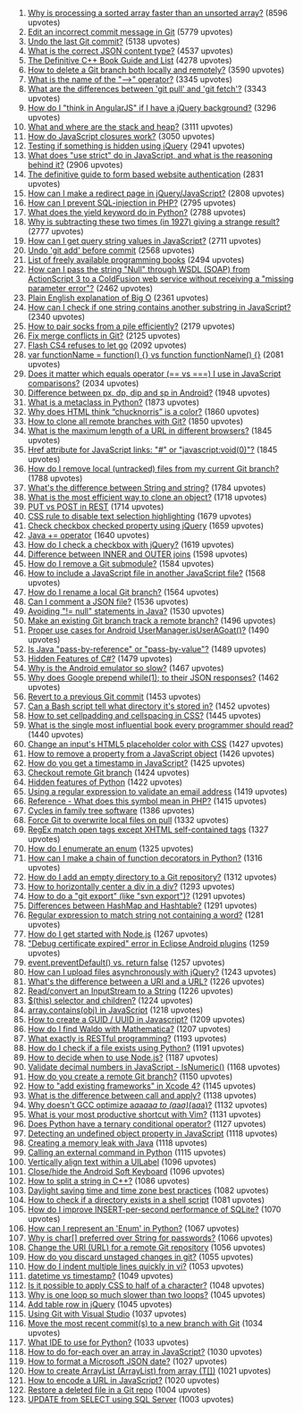 1. [Why is processing a sorted array faster than an unsorted array?](http://stackoverflow.comquestions/11227809) (8596 upvotes)  
2. [Edit an incorrect commit message in Git](http://stackoverflow.comquestions/179123) (5779 upvotes)  
3. [Undo the last Git commit?](http://stackoverflow.comquestions/927358) (5138 upvotes)  
4. [What is the correct JSON content type?](http://stackoverflow.comquestions/477816) (4537 upvotes)  
5. [The Definitive C++ Book Guide and List](http://stackoverflow.comquestions/388242) (4278 upvotes)  
6. [How to delete a Git branch both locally and remotely?](http://stackoverflow.comquestions/2003505) (3590 upvotes)  
7. [What is the name of the "-->" operator?](http://stackoverflow.comquestions/1642028) (3345 upvotes)  
8. [What are the differences between 'git pull' and 'git fetch'?](http://stackoverflow.comquestions/292357) (3343 upvotes)  
9. [How do I "think in AngularJS" if I have a jQuery background?](http://stackoverflow.comquestions/14994391) (3296 upvotes)  
10. [What and where are the stack and heap?](http://stackoverflow.comquestions/79923) (3111 upvotes)  
11. [How do JavaScript closures work?](http://stackoverflow.comquestions/111102) (3050 upvotes)  
12. [Testing if something is hidden using jQuery](http://stackoverflow.comquestions/178325) (2941 upvotes)  
13. [What does "use strict" do in JavaScript, and what is the reasoning behind it?](http://stackoverflow.comquestions/1335851) (2906 upvotes)  
14. [The definitive guide to form based website authentication](http://stackoverflow.comquestions/549) (2831 upvotes)  
15. [How can I make a redirect page in jQuery/JavaScript?](http://stackoverflow.comquestions/503093) (2808 upvotes)  
16. [How can I prevent SQL-injection in PHP?](http://stackoverflow.comquestions/60174) (2795 upvotes)  
17. [What does the yield keyword do in Python?](http://stackoverflow.comquestions/231767) (2788 upvotes)  
18. [Why is subtracting these two times (in 1927) giving a strange result?](http://stackoverflow.comquestions/6841333) (2777 upvotes)  
19. [How can I get query string values in JavaScript?](http://stackoverflow.comquestions/901115) (2711 upvotes)  
20. [Undo 'git add' before commit](http://stackoverflow.comquestions/348170) (2568 upvotes)  
21. [List of freely available programming books](http://stackoverflow.comquestions/194812) (2494 upvotes)  
22. [How can I pass the string "Null" through WSDL (SOAP) from ActionScript 3 to a ColdFusion web service without receiving a "missing parameter error"?](http://stackoverflow.comquestions/4456438) (2462 upvotes)  
23. [Plain English explanation of Big O](http://stackoverflow.comquestions/487258) (2361 upvotes)  
24. [How can I check if one string contains another substring in JavaScript?](http://stackoverflow.comquestions/1789945) (2340 upvotes)  
25. [How to pair socks from a pile efficiently?](http://stackoverflow.comquestions/14415881) (2179 upvotes)  
26. [Fix merge conflicts in Git?](http://stackoverflow.comquestions/161813) (2125 upvotes)  
27. [Flash CS4 refuses to let go](http://stackoverflow.comquestions/2193953) (2092 upvotes)  
28. [var functionName = function() {} vs function functionName() {}](http://stackoverflow.comquestions/336859) (2081 upvotes)  
29. [Does it matter which equals operator (== vs ===) I use in JavaScript comparisons?](http://stackoverflow.comquestions/359494) (2034 upvotes)  
30. [Difference between px, dp, dip and sp in Android?](http://stackoverflow.comquestions/2025282) (1948 upvotes)  
31. [What is a metaclass in Python?](http://stackoverflow.comquestions/100003) (1873 upvotes)  
32. [Why does HTML think “chucknorris” is a color?](http://stackoverflow.comquestions/8318911) (1860 upvotes)  
33. [How to clone all remote branches with Git?](http://stackoverflow.comquestions/67699) (1850 upvotes)  
34. [What is the maximum length of a URL in different browsers?](http://stackoverflow.comquestions/417142) (1845 upvotes)  
35. [Href attribute for JavaScript links: "#" or "javascript:void(0)"?](http://stackoverflow.comquestions/134845) (1845 upvotes)  
36. [How do I remove local (untracked) files from my current Git branch?](http://stackoverflow.comquestions/61212) (1788 upvotes)  
37. [What's the difference between String and string?](http://stackoverflow.comquestions/7074) (1784 upvotes)  
38. [What is the most efficient way to clone an object?](http://stackoverflow.comquestions/122102) (1718 upvotes)  
39. [PUT vs POST in REST](http://stackoverflow.comquestions/630453) (1714 upvotes)  
40. [CSS rule to disable text selection highlighting](http://stackoverflow.comquestions/826782) (1679 upvotes)  
41. [Check checkbox checked property using jQuery](http://stackoverflow.comquestions/901712) (1659 upvotes)  
42. [Java += operator](http://stackoverflow.comquestions/8710619) (1640 upvotes)  
43. [How do I check a checkbox with jQuery?](http://stackoverflow.comquestions/426258) (1619 upvotes)  
44. [Difference between INNER and OUTER joins](http://stackoverflow.comquestions/38549) (1598 upvotes)  
45. [How do I remove a Git submodule?](http://stackoverflow.comquestions/1260748) (1584 upvotes)  
46. [How to include a JavaScript file in another JavaScript file?](http://stackoverflow.comquestions/950087) (1568 upvotes)  
47. [How do I rename a local Git branch?](http://stackoverflow.comquestions/6591213) (1564 upvotes)  
48. [Can I comment a JSON file?](http://stackoverflow.comquestions/244777) (1536 upvotes)  
49. [Avoiding "!= null" statements in Java?](http://stackoverflow.comquestions/271526) (1530 upvotes)  
50. [Make an existing Git branch track a remote branch?](http://stackoverflow.comquestions/520650) (1496 upvotes)  
51. [Proper use cases for Android UserManager.isUserAGoat()?](http://stackoverflow.comquestions/13375357) (1490 upvotes)  
52. [Is Java "pass-by-reference" or "pass-by-value"?](http://stackoverflow.comquestions/40480) (1489 upvotes)  
53. [Hidden Features of C#?](http://stackoverflow.comquestions/9033) (1479 upvotes)  
54. [Why is the Android emulator so slow?](http://stackoverflow.comquestions/1554099) (1467 upvotes)  
55. [Why does Google prepend while(1); to their JSON responses?](http://stackoverflow.comquestions/2669690) (1462 upvotes)  
56. [Revert to a previous Git commit](http://stackoverflow.comquestions/4114095) (1453 upvotes)  
57. [Can a Bash script tell what directory it's stored in?](http://stackoverflow.comquestions/59895) (1452 upvotes)  
58. [How to set cellpadding and cellspacing in CSS?](http://stackoverflow.comquestions/339923) (1445 upvotes)  
59. [What is the single most influential book every programmer should read?](http://stackoverflow.comquestions/1711) (1440 upvotes)  
60. [Change an input's HTML5 placeholder color with CSS](http://stackoverflow.comquestions/2610497) (1427 upvotes)  
61. [How to remove a property from a JavaScript object](http://stackoverflow.comquestions/208105) (1426 upvotes)  
62. [How do you get a timestamp in JavaScript?](http://stackoverflow.comquestions/221294) (1425 upvotes)  
63. [Checkout remote Git branch](http://stackoverflow.comquestions/1783405) (1424 upvotes)  
64. [Hidden features of Python](http://stackoverflow.comquestions/101268) (1422 upvotes)  
65. [Using a regular expression to validate an email address](http://stackoverflow.comquestions/201323) (1419 upvotes)  
66. [Reference - What does this symbol mean in PHP?](http://stackoverflow.comquestions/3737139) (1415 upvotes)  
67. [Cycles in family tree software](http://stackoverflow.comquestions/6163683) (1386 upvotes)  
68. [Force Git to overwrite local files on pull](http://stackoverflow.comquestions/1125968) (1332 upvotes)  
69. [RegEx match open tags except XHTML self-contained tags](http://stackoverflow.comquestions/1732348) (1327 upvotes)  
70. [How do I enumerate an enum](http://stackoverflow.comquestions/105372) (1325 upvotes)  
71. [How can I make a chain of function decorators in Python?](http://stackoverflow.comquestions/739654) (1316 upvotes)  
72. [How do I add an empty directory to a Git repository?](http://stackoverflow.comquestions/115983) (1312 upvotes)  
73. [How to horizontally center a div in a div?](http://stackoverflow.comquestions/114543) (1293 upvotes)  
74. [How to do a "git export" (like "svn export")?](http://stackoverflow.comquestions/160608) (1291 upvotes)  
75. [Differences between HashMap and Hashtable?](http://stackoverflow.comquestions/40471) (1291 upvotes)  
76. [Regular expression to match string not containing a word?](http://stackoverflow.comquestions/406230) (1281 upvotes)  
77. [How do I get started with Node.js](http://stackoverflow.comquestions/2353818) (1267 upvotes)  
78. ["Debug certificate expired" error in Eclipse Android plugins](http://stackoverflow.comquestions/2194808) (1259 upvotes)  
79. [event.preventDefault() vs. return false](http://stackoverflow.comquestions/1357118) (1257 upvotes)  
80. [How can I upload files asynchronously with jQuery?](http://stackoverflow.comquestions/166221) (1243 upvotes)  
81. [What's the difference between a URI and a URL?](http://stackoverflow.comquestions/176264) (1226 upvotes)  
82. [Read/convert an InputStream to a String](http://stackoverflow.comquestions/309424) (1226 upvotes)  
83. [$(this) selector and children?](http://stackoverflow.comquestions/306583) (1224 upvotes)  
84. [array.contains(obj) in JavaScript](http://stackoverflow.comquestions/237104) (1218 upvotes)  
85. [How to create a GUID / UUID in Javascript?](http://stackoverflow.comquestions/105034) (1209 upvotes)  
86. [How do I find Waldo with Mathematica?](http://stackoverflow.comquestions/8479058) (1207 upvotes)  
87. [What exactly is RESTful programming?](http://stackoverflow.comquestions/671118) (1193 upvotes)  
88. [How do I check if a file exists using Python?](http://stackoverflow.comquestions/82831) (1191 upvotes)  
89. [How to decide when to use Node.js?](http://stackoverflow.comquestions/5062614) (1187 upvotes)  
90. [Validate decimal numbers in JavaScript - IsNumeric()](http://stackoverflow.comquestions/18082) (1168 upvotes)  
91. [How do you create a remote Git branch?](http://stackoverflow.comquestions/1519006) (1150 upvotes)  
92. [How to "add existing frameworks" in Xcode 4?](http://stackoverflow.comquestions/3352664) (1145 upvotes)  
93. [What is the difference between call and apply?](http://stackoverflow.comquestions/1986896) (1138 upvotes)  
94. [Why doesn't GCC optimize a*a*a*a*a*a to (a*a*a)*(a*a*a)?](http://stackoverflow.comquestions/6430448) (1132 upvotes)  
95. [What is your most productive shortcut with Vim?](http://stackoverflow.comquestions/1218390) (1131 upvotes)  
96. [Does Python have a ternary conditional operator?](http://stackoverflow.comquestions/394809) (1127 upvotes)  
97. [Detecting an undefined object property in JavaScript](http://stackoverflow.comquestions/27509) (1118 upvotes)  
98. [Creating a memory leak with Java](http://stackoverflow.comquestions/6470651) (1118 upvotes)  
99. [Calling an external command in Python](http://stackoverflow.comquestions/89228) (1115 upvotes)  
100. [Vertically align text within a UILabel](http://stackoverflow.comquestions/1054558) (1096 upvotes)  
101. [Close/hide the Android Soft Keyboard](http://stackoverflow.comquestions/1109022) (1096 upvotes)  
102. [How to split a string in C++?](http://stackoverflow.comquestions/236129) (1086 upvotes)  
103. [Daylight saving time and time zone best practices](http://stackoverflow.comquestions/2532729) (1082 upvotes)  
104. [How to check if a directory exists in a shell script](http://stackoverflow.comquestions/59838) (1081 upvotes)  
105. [How do I improve INSERT-per-second performance of SQLite?](http://stackoverflow.comquestions/1711631) (1070 upvotes)  
106. [How can I represent an 'Enum' in Python?](http://stackoverflow.comquestions/36932) (1067 upvotes)  
107. [Why is char[] preferred over String for passwords?](http://stackoverflow.comquestions/8881291) (1066 upvotes)  
108. [Change the URI (URL) for a remote Git repository](http://stackoverflow.comquestions/2432764) (1056 upvotes)  
109. [How do you discard unstaged changes in git?](http://stackoverflow.comquestions/52704) (1055 upvotes)  
110. [How do I indent multiple lines quickly in vi?](http://stackoverflow.comquestions/235839) (1053 upvotes)  
111. [datetime vs timestamp?](http://stackoverflow.comquestions/409286) (1049 upvotes)  
112. [Is it possible to apply CSS to half of a character?](http://stackoverflow.comquestions/23569441) (1048 upvotes)  
113. [Why is one loop so much slower than two loops?](http://stackoverflow.comquestions/8547778) (1045 upvotes)  
114. [Add table row in jQuery](http://stackoverflow.comquestions/171027) (1045 upvotes)  
115. [Using Git with Visual Studio](http://stackoverflow.comquestions/507343) (1037 upvotes)  
116. [Move the most recent commit(s) to a new branch with Git](http://stackoverflow.comquestions/1628563) (1034 upvotes)  
117. [What IDE to use for Python?](http://stackoverflow.comquestions/81584) (1033 upvotes)  
118. [How to do for-each over an array in JavaScript?](http://stackoverflow.comquestions/9329446) (1030 upvotes)  
119. [How to format a Microsoft JSON date?](http://stackoverflow.comquestions/206384) (1027 upvotes)  
120. [How to create ArrayList (ArrayList<T>) from array (T[])](http://stackoverflow.comquestions/157944) (1021 upvotes)  
121. [How to encode a URL in JavaScript?](http://stackoverflow.comquestions/332872) (1020 upvotes)  
122. [Restore a deleted file in a Git repo](http://stackoverflow.comquestions/953481) (1004 upvotes)  
123. [UPDATE from SELECT using SQL Server](http://stackoverflow.comquestions/2334712) (1003 upvotes)  
